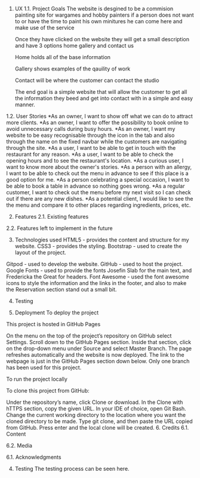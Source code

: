 1. UX
1.1. Project Goals
    The website is desgined to be a commision painting site for wargames and hobby painters if a 
    person does not want to or have the time to paint his own minitures he can come here and make use of the service 

    Once they have clicked on the website they will get a small description and have 3 options 
    home gallery and contact us 

    Home holds all of the base information

    Gallery shows examples of the qauility of work 

    Contact will be where the customer can contact the studio 

    The end goal is a simple website that will allow the customer to get all the information they beed 
    and get into contact with in a simple and easy manner.

1.2. User Stories
*As an owner, I want to show off what we can do to attract more clients.
*As an owner, I want to offer the possibility to book online to avoid unnecessary calls during busy hours.
*As an owner, I want my website to be easy recognisable through the icon in the tab and also through the name on the fixed navbar while the customers are navigating through the site.
*As a user, I want to be able to get in touch with the restaurant for any reason.
*As a user, I want to be able to check the opening hours and to see the restaurant's location.
*As a curious user, I want to know more about the owner's stories.
*As a person with an allergy, I want to be able to check out the menu in advance to see if this place is a good option for me.
*As a person celebrating a special occasion, I want to be able to book a table in advance so nothing goes wrong.
*As a regular customer, I want to check out the menu before my next visit so I can check out if there are any new dishes.
*As a potential client, I would like to see the the menu and compare it to other places regarding ingredients, prices, etc.
   


2. Features
2.1. Existing features

2.2. Features left to implement in the future

3. Technologies used
HTML5 - provides the content and structure for my website.
CSS3 - provides the styling.
Bootstrap - used to create the layout of the project.

Gitpod - used to develop the website.
GitHub - used to host the project.
Google Fonts - used to provide the fonts Josefin Slab for the main text, and Fredericka the Great for headers.
Font Awesome - used the font awesome icons to style the information and the links in the footer, and also to make the Reservation section stand out a small bit.


4. Testing


5. Deployment
To deploy the project

This project is hosted in GitHub Pages

On the menu on the top of the project’s repository on GitHub select Settings.
Scroll down to the GitHub Pages section.
Inside that section, click on the drop-down menu under Source and select Master Branch.
The page refreshes automatically and the website is now deployed.
The link to the webpage is just in the GitHub Pages section down below.
Only one branch has been used for this project.

To run the project locally

To clone this project from GitHub:

Under the repository’s name, click Clone or download.
In the Clone with hTTPS section, copy the given URL.
In your IDE of choice, open Git Bash.
Change the current working directory to the location where you want the cloned directory to be made.
Type git clone, and then paste the URL copied from GitHub.
Press enter and the local clone will be created.
6. Credits
6.1. Content

6.2. Media


6.1. Acknowledgments

4. Testing
The testing process can be seen here.

